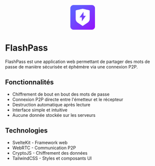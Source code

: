 <div align="center">
  <img src="https://github.com/Naorah/flashpass/blob/main/static/favicon.png" width="80" />
</div>

# FlashPass

FlashPass est une application web permettant de partager des mots de passe de manière sécurisée et éphémère via une connexion P2P.

## Fonctionnalités

- Chiffrement de bout en bout des mots de passe
- Connexion P2P directe entre l'émetteur et le récepteur
- Destruction automatique après lecture
- Interface simple et intuitive
- Aucune donnée stockée sur les serveurs

## Technologies

- SvelteKit - Framework web
- WebRTC - Communication P2P
- CryptoJS - Chiffrement des données
- TailwindCSS - Styles et composants UI